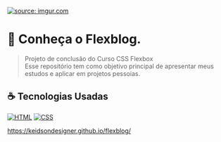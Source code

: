 <a href="https://imgur.com/03fc8Eg"><img src="https://i.imgur.com/03fc8Eg.png" title="source: imgur.com" /></a>

# 📱 Conheça o Flexblog.
> Projeto de conclusão do Curso CSS Flexbox <br>
> Esse repositório tem como objetivo principal de apresentar meus estudos e aplicar em projetos pessoias.

## ☕ Tecnologias Usadas

[![HTML](https://img.shields.io/badge/html%20-%23323330.svg?&style=for-the-badge&logo=html&logoColor=black&color=FF8000)](#)
[![CSS](https://img.shields.io/badge/css%20-%23323330.svg?&style=for-the-badge&logo=css&logoColor=black&color=2E64FE)](#)

https://keidsondesigner.github.io/flexblog/
